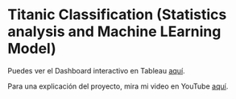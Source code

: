 
# Titanic Classification (Statistics analysis and Machine LEarning Model)

Puedes ver el Dashboard interactivo en Tableau [aquí]().

Para una explicación del proyecto, mira mi video en YouTube [aquí](https://youtu.be/ghwZvqg4RTM).
